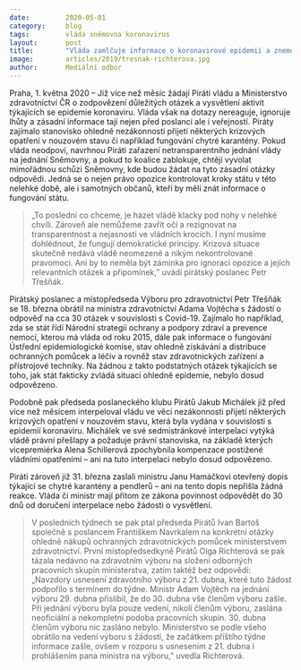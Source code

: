 ```yaml
---
date:         2020-05-01
category:     blog
tags:         vláda sněmovna koronavirus
layout:       post
title:        "Vláda zamlčuje informace o koronavirové epidemii a znemožňuje poslancům kontrolu. Piráti chtějí svolat mimořádnou schůzi Sněmovny"
image:        articles/2019/tresnak-richterova.jpg
author:       Mediální odbor
--- 
```




Praha, 1. května 2020 – Již více než měsíc žádají Piráti vládu a Ministerstvo zdravotnictví ČR o zodpovězení důležitých otázek a vysvětlení aktivit týkajících se epidemie koronaviru. Vláda však na dotazy nereaguje, ignoruje lhůty a zásadní informace tají nejen před poslanci ale i veřejností. Piráty zajímalo stanovisko ohledně nezákonnosti přijetí některých krizových opatření v nouzovém stavu či například fungování chytré karantény. Pokud vláda neodpoví, navrhnou Piráti zařazení netransparentního jednání vlády na jednání Sněmovny, a pokud to koalice zablokuje, chtějí vyvolat mimořádnou schůzi Sněmovny, kde budou žádat na tyto zásadní otázky odpovědi. Jedná se o nejen právo opozice kontrolovat kroky státu v této nelehké době, ale i samotných občanů, kteří by měli znát informace o fungování státu. 


> „To poslední co chceme, je házet vládě klacky pod nohy v nelehké chvíli. Zároveň ale nemůžeme zavřít oči a rezignovat na transparentnost a nejasnosti ve vládních krocích. I nyní musíme dohlédnout, že fungují demokratické principy. Krizová situace skutečně nedává vládě neomezené a nikým nekontrolované pravomoci. Ani by to neměla být záminka pro ignoraci opozice a jejích relevantních otázek a připomínek,” uvádí pirátský poslanec Petr Třešňák.


Pirátský poslanec a místopředseda Výboru pro zdravotnictví Petr Třešňák se 18. března obrátil na ministra zdravotnictví Adama Vojtěcha s žádostí o odpověď na cca 30 otázek v souvislosti s Covid-19. Zajímalo ho například, zda se stát řídí Národní strategií ochrany a podpory zdraví a prevence nemocí, kterou má vláda od roku 2015, dále pak informace o fungování Ústřední epidemiologické komise, stav ohledně získávání a distribuce ochranných pomůcek a léčiv a rovněž stav zdravotnických zařízení a přístrojové techniky. Na žádnou z takto podstatných otázek týkajících se toho, jak stát fakticky zvládá situaci ohledně epidemie, nebylo dosud odpovězeno. 


Podobně pak předseda poslaneckého klubu Pirátů Jakub Michálek již před více než měsícem interpeloval vládu ve věci nezákonnosti přijetí některých krizových opatření v nouzovém stavu, která byla vydána v souvislosti s epidemií koronaviru. Michálek ve své sedmistránkové interpelaci vytýká vládě právní přešlapy a požaduje právní stanoviska, na základě kterých vicepremiérka Alena Schillerová zpochybnila kompenzace postižené vládními opatřeními – ani na tuto interpelaci nebylo dosud odpovězeno. 


Piráti zároveň již 31. března zaslali ministru Janu Hamáčkovi otevřený dopis týkající se chytré karantény a pendlerů – ani na tento dopis nepřišla žádná reakce. Vláda či ministr mají přitom ze zákona povinnost odpovědět do 30 dnů od doručení interpelace nebo žádosti o vysvětlení.


> V posledních týdnech se pak ptal předseda Pirátů Ivan Bartoš společně s poslancem Františkem Navrkalem na konkrétní otázky ohledně nákupů ochranných zdravotnických pomůcek ministerstvem zdravotnictví. První místopředsedkyně Pirátů Olga Richterová se pak tázala nedávno na zdravotním výboru na složení odborných pracovních skupin ministerstva, zatím taktéž bez odpovědi: „Navzdory usnesení zdravotního výboru z 21. dubna, které tuto žádost podpořilo s termínem do týdne. Ministr Adam Vojtěch na jednání výboru 29. dubna přislíbil, že do 30. dubna vše členům výboru zašle. Při jednání výboru byla pouze vedení, nikoli členům výboru, zaslána neoficiální a nekompletní podoba pracovních skupin. 30. dubna členům výboru nic zasláno nebylo. Ministerstvo se podle všeho obrátilo na vedení výboru s žádostí, že začátkem příštího týdne informace zašle, ovšem v rozporu s usnesením z 21. dubna i prohlášením pana ministra na výboru,” uvedla Richterová.  

